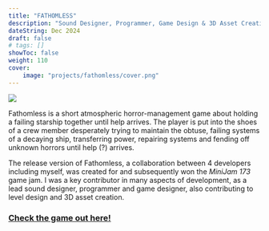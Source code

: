 ```yaml
---
title: "FATHOMLESS"
description: "Sound Designer, Programmer, Game Design & 3D Asset Creation &nbsp&nbsp|&nbsp&nbsp A short atmospheric horror-management game about holding a failing starship together until help arrives."
dateString: Dec 2024
draft: false
# tags: []
showToc: false
weight: 110
cover:
    image: "projects/fathomless/cover.png"
--- 
```

![](/projects/fathomless/cover.png)

Fathomless is a short atmospheric horror-management game about holding a failing starship together until help arrives. The player is put into the shoes of a crew member desperately trying to maintain the obtuse, failing systems of a decaying ship, transferring power, repairing systems and fending off unknown horrors until help (?) arrives. 
<br>

The release version of Fathomless, a collaboration between 4 developers including myself, was created for and subsequently won the *MiniJam 173* game jam. I was a key contributor in many aspects of development, as a lead sound designer, programmer and game designer, also contributing to level design and 3D asset creation. 

### [Check the game out here!](https://snoodlegames.itch.io/fathomless)
